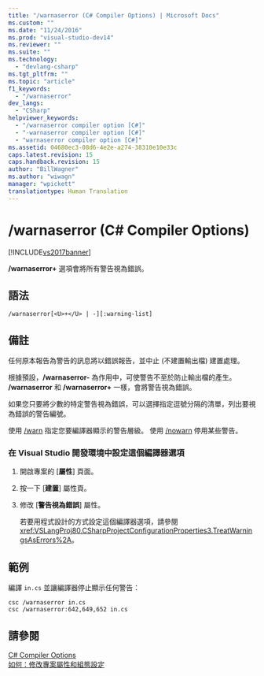 ```yaml
---
title: "/warnaserror (C# Compiler Options) | Microsoft Docs"
ms.custom: ""
ms.date: "11/24/2016"
ms.prod: "visual-studio-dev14"
ms.reviewer: ""
ms.suite: ""
ms.technology: 
  - "devlang-csharp"
ms.tgt_pltfrm: ""
ms.topic: "article"
f1_keywords: 
  - "/warnaserror"
dev_langs: 
  - "CSharp"
helpviewer_keywords: 
  - "/warnaserror compiler option [C#]"
  - "-warnaserror compiler option [C#]"
  - "warnaserror compiler option [C#]"
ms.assetid: 04680ec3-08d6-4e2e-a274-38310e10e33c
caps.latest.revision: 15
caps.handback.revision: 15
author: "BillWagner"
ms.author: "wiwagn"
manager: "wpickett"
translationtype: Human Translation
---
```

# /warnaserror (C# Compiler Options)
[!INCLUDE[vs2017banner](../../../csharp/includes/vs2017banner.md)]

**\/warnaserror\+** 選項會將所有警告視為錯誤。  
  
## 語法  
  
```  
/warnaserror[<U>+</U> | -][:warning-list]  
```  
  
## 備註  
 任何原本報告為警告的訊息將以錯誤報告，並中止 \(不建置輸出檔\) 建置處理。  
  
 根據預設，**\/warnaserror\-** 為作用中，可使警告不至於防止輸出檔的產生。  **\/warnaserror** 和 **\/warnaserror\+** 一樣，會將警告視為錯誤。  
  
 如果您只要將少數的特定警告視為錯誤，可以選擇指定逗號分隔的清單，列出要視為錯誤的警告編號。  
  
 使用 [\/warn](../../../csharp/language-reference/compiler-options/warn-compiler-option.md) 指定您要編譯器顯示的警告層級。  使用 [\/nowarn](../../../csharp/language-reference/compiler-options/nowarn-compiler-option.md) 停用某些警告。  
  
### 在 Visual Studio 開發環境中設定這個編譯器選項  
  
1.  開啟專案的 \[**屬性**\] 頁面。  
  
2.  按一下 \[**建置**\] 屬性頁。  
  
3.  修改 \[**警告視為錯誤**\] 屬性。  
  
     若要用程式設計的方式設定這個編譯器選項，請參閱 <xref:VSLangProj80.CSharpProjectConfigurationProperties3.TreatWarningsAsErrors%2A>。  
  
## 範例  
 編譯 `in.cs` 並讓編譯器停止顯示任何警告：  
  
```  
csc /warnaserror in.cs  
csc /warnaserror:642,649,652 in.cs  
```  
  
## 請參閱  
 [C\# Compiler Options](../../../csharp/language-reference/compiler-options/index.md)   
 [如何：修改專案屬性和組態設定](http://msdn.microsoft.com/zh-tw/e7184bc5-2f2b-4b4f-aa9a-3ecfcbc48b67)